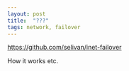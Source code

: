 ```yaml
---
layout: post
title:  "???"
tags: network, failover
---
```


https://github.com/selivan/inet-failover

How it works etc.
